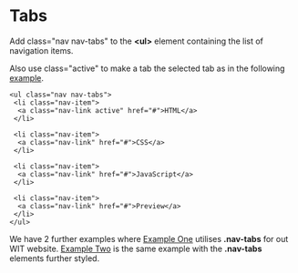 
# Tabs

Add class="nav nav-tabs" to the **&lt;ul&gt;** element containing the list of navigation items.

Also use class="active" to make a tab the selected tab as in the following <a href="archives/Class Htmls/ex4.html" target = "_blank">example</a>.

~~~
<ul class="nav nav-tabs">
 <li class="nav-item">
  <a class="nav-link active" href="#">HTML</a>
 </li>

 <li class="nav-item">
  <a class="nav-link" href="#">CSS</a>
 </li>

 <li class="nav-item">
  <a class="nav-link" href="#">JavaScript</a>
 </li>

 <li class="nav-item">
  <a class="nav-link" href="#">Preview</a>
 </li>
</ul>
~~~


We have 2 further examples where <a href="archives/Class Htmls/tab1/index.html" target = "_blank">Example One</a>
utilises **.nav-tabs** for out WIT website. <a href="archives/Class Htmls/tab/index.html" target = "_blank">Example Two</a> is the 
same example with the **.nav-tabs** elements further styled.

